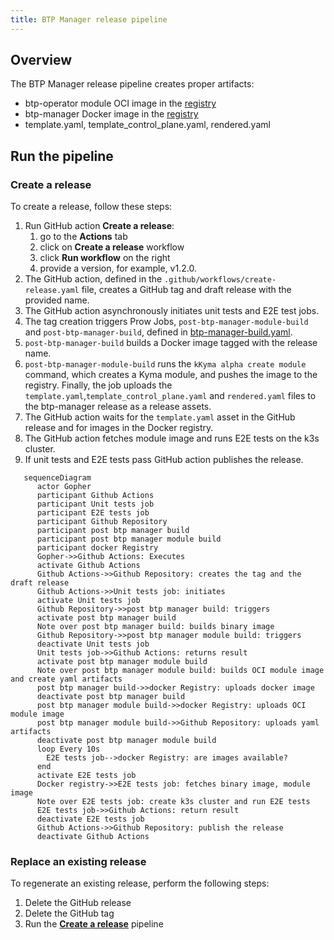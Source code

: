 ```yaml
---
title: BTP Manager release pipeline
---
```


## Overview

The BTP Manager release pipeline creates proper artifacts:
 - btp-operator module OCI image in the [registry](https://console.cloud.google.com/artifacts/docker/kyma-project/europe/prod/btp-manager)
 - btp-manager Docker image in the [registry](http://europe-docker.pkg.dev/kyma-project/prod/unsigned/component-descriptors/kyma.project.io/module/btp-operator)
 - template.yaml, template_control_plane.yaml, rendered.yaml

## Run the pipeline

### Create a release
To create a release, follow these steps:

1. Run GitHub action **Create a release**: 
   1. go to the **Actions** tab
   2. click on **Create a release** workflow 
   3. click  **Run workflow** on the right
   4. provide a version, for example, v1.2.0.
2. The GitHub action, defined in the `.github/workflows/create-release.yaml` file, creates a GitHub tag and draft release with the provided name.
3. The GitHub action asynchronously initiates unit tests and E2E test jobs.
4. The tag creation triggers Prow Jobs, `post-btp-manager-module-build` and `post-btp-manager-build`, defined in [btp-manager-build.yaml](https://github.com/kyma-project/test-infra/blob/main/prow/jobs/btp-manager/btp-manager-build.yaml).
5. `post-btp-manager-build` builds a Docker image tagged with the release name.
6. `post-btp-manager-module-build` runs the `kKyma alpha create module` command, which creates a Kyma module, and pushes the image to the registry. 
Finally, the job uploads the `template.yaml`,`template_control_plane.yaml` and `rendered.yaml` files to the btp-manager release as a release assets.
7. The GitHub action waits for the `template.yaml` asset in the GitHub release and for images in the Docker registry.
8. The GitHub action fetches module image and runs E2E tests on the k3s cluster. 
9. If unit tests and E2E tests pass GitHub action publishes the release.

```mermaid
   sequenceDiagram
      actor Gopher
      participant Github Actions
      participant Unit tests job
      participant E2E tests job
      participant Github Repository
      participant post btp manager build
      participant post btp manager module build
      participant docker Registry
      Gopher->>Github Actions: Executes
      activate Github Actions   
      Github Actions->>Github Repository: creates the tag and the draft release
      Github Actions->>Unit tests job: initiates
      activate Unit tests job
      Github Repository->>post btp manager build: triggers
      activate post btp manager build
      Note over post btp manager build: builds binary image
      Github Repository->>post btp manager module build: triggers
      deactivate Unit tests job
      Unit tests job->>Github Actions: returns result
      activate post btp manager module build
      Note over post btp manager module build: builds OCI module image and create yaml artifacts
      post btp manager build->>docker Registry: uploads docker image 
      deactivate post btp manager build
      post btp manager module build->>docker Registry: uploads OCI module image
      post btp manager module build->>Github Repository: uploads yaml artifacts
      deactivate post btp manager module build
      loop Every 10s
        E2E tests job-->docker Registry: are images available?
      end
      activate E2E tests job
      Docker registry->>E2E tests job: fetches binary image, module image
      Note over E2E tests job: create k3s cluster and run E2E tests
      E2E tests job->>Github Actions: return result
      deactivate E2E tests job
      Github Actions->>Github Repository: publish the release
      deactivate Github Actions
```

### Replace an existing release

To regenerate an existing release, perform the following steps:

1. Delete the GitHub release
2. Delete the GitHub tag
3. Run the [**Create a release**](#create-a-release) pipeline 
